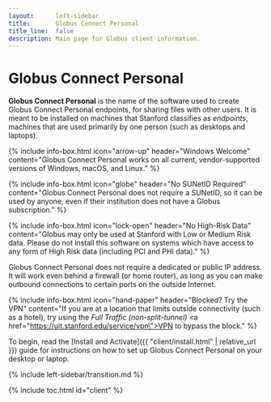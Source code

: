```yaml
---
layout:      left-sidebar
title:       Globus Connect Personal
title_line:  false
description: Main page for Globus client information.
---
```


# Globus Connect Personal

**Globus Connect Personal** is the name of the software used to create Globus
Connect Personal endpoints, for sharing files with other users.  It is meant to
be installed on machines that Stanford classifies as _endpoints_,
machines that are used primarily by one person (such as desktops and laptops).

{% include info-box.html
   icon="arrow-up"
   header="Windows Welcome"
   content="Globus Connect Personal works on all current, vendor-supported versions of Windows, macOS, and Linux."
%}

{% include info-box.html
   icon="globe"
   header="No SUNetID Required"
   content="Globus Connect Personal does not require a SUNetID, so it can be used by anyone, even if their institution does not have a Globus subscription."
%}

{% include info-box.html
   icon="lock-open"
   header="No High-Risk Data"
   content="Globus may only be used at Stanford with Low or Medium Risk data.  Please do not install this software on systems which have access to any form of High Risk data (including PCI and PHI data)."
%}

Globus Connect Personal does not require a dedicated or public IP address.  It
will work even behind a firewall (or home router), as long as you can make
outbound connections to certain ports on the outside Internet.

{% include info-box.html
   icon="hand-paper"
   header="Blocked?  Try the VPN"
   content="If you are at a location that limits outside connectivity (such as a hotel), try using the <em>Full Traffic (non-split-tunnel)</em> <a href=\"https://uit.stanford.edu/service/vpn\">VPN</a> to bypass the block." %}

To begin, read the [Install and Activate]({{ "client/install.html" |
relative_url }}) guide for instructions on how to set up Globus Connect
Personal on your desktop or laptop.

{% include left-sidebar/transition.md %}

{% include toc.html id="client" %}

